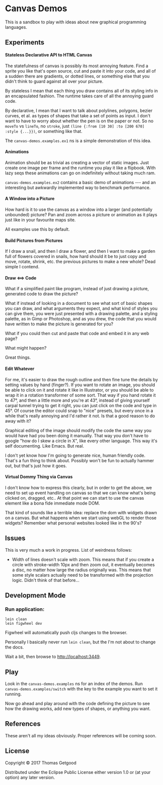 # Canvas Demos

This is a sandbox to play with ideas about new graphical programming languages.

## Experiments

#### Stateless Declarative API to HTML Canvas

The statefulness of canvas is possibly its most annoying feature. Find a sprite
you like that's open source, cut and paste it into your code, and all of a
sudden there are gradients, or dotted lines, or something else that you didn't
think to guard against all over your picture.

By stateless I mean that each thing you draw contains all of its styling info in
an encapsulated fashion. The runtime takes care of all the annoying guard code.

By declarative, I mean that I want to talk about polylines, polygons, bezier
curves, et al. as types of shapes that take a set of points as input. I don't
want to have to worry about whether the pen is on the paper or not. So no
`moveTo` vs `lineTo`, no `stroke`, just `(line {:from [10 30] :to [200 670]
:style {...}})`, or something like that.

The `canvas-demos.examples.ex1` ns is a simple demonstration of this idea.

#### Animations

Animation should be as trivial as creating a vector of static images. Just
create one image per frame and the runtime you play it like a flipbook. With
lazy seqs these animations can go on indefinitely without taking much ram.

`canvas-demos.examples.ex2` contains a basic demo of animations --- and an
interesting but awkwardly implemented way to benchmark performance.

#### A Window into a Picture

How hard is it to use the canvas as a window into a larger (and potentially
unbounded) picture? Pan and zoom across a picture or animation as it plays just
like in your favourite maps site.

All examples use this by default.

#### Build Pictures from Pictures

If I draw a snail, and then I draw a flower, and then I want to make a garden
full of flowers covered in snails, how hard should it be to just copy and move,
rotate, shrink, etc. the previous pictures to make a new whole? Dead simple I
contend.

#### Draw <==> Code

What if a simplified paint like program, instead of just drawing a picture,
generated code to draw the picture?

What if instead of looking in a document to see what sort of basic shapes you
can draw, and what arguments they expect, and what kind of styles you can give
them, you were just presented with a drawing palette, and a styling palette, as
in Gimp or Photoshop, and as you drew, the code that you would have written to
make the picture is generated for you?

What if you could then cut and paste that code and embed it in any web page?

What might happen?

Great things.

#### Edit Whatever

For me, it's easier to draw the rough outline and then fine tune the details by
setting values by hand (finger?). If you want to rotate an image, you should be
able to click on it and rotate it like in Illustrator, or you should be able to
wrap it in a rotation transformer of some sort. That way if you hand rotate it
to 47°, and then a little more and you're at 43°, instead of giving yourself
carpal tunnel trying to get it right, you can just click on the code and type in
45°. Of course the editor could snap to "nice" presets, but every once in a
while that's really annoying and I'd rather it not. Is that a good reason to do
away with it?

Graphical editing of the image should modify the code the same way you would
have had you been doing it manually. That way you don't have to google "how do I
skew a circle in X", like every other language. This way it's self documenting. Like
Emacs. But real.

I don't yet know how I'm going to generate nice, human friendly code. That's a
fun thing to think about. Possibly won't be fun to actually hammer out, but
that's just how it goes.

#### Virtual Dommy Thing via Canvas

I don't know how to express this clearly, but in order to get the above, we need
to set up event handling on canvas so that we can know what's being clicked on,
dragged, etc.. At that point we can start to use the canvas element like a bona
fide immediate mode DOM.

That kind of sounds like a terrible idea: replace the dom with widgets drawn on
a canvas. But what happens when we start using webGL to render those widgets?
Remember what personal websites looked like in the 90's?

## Issues

This is very much a work in progress. List of weirdness follows:

* Width of lines doesn't scale with zoom. This means that if you create a circle
  with stroke-width 10px and then zoom out, it eventually becomes a disc, no
  matter how large the radius originally was. This means that some style scalars
  actually need to be transformed with the projection logic. Didn't think of
  that before...

## Development Mode

### Run application:

```
lein clean
lein figwheel dev
```

Figwheel will automatically push cljs changes to the browser.

Personally I basically never run `lein clean`, but the I'm not about to change
the docs.

Wait a bit, then browse to [http://localhost:3449](http://localhost:3449).

## Play

Look in the `canvas-demos.examples` ns for an index of the demos. Run
`canvas-demos.examples/switch` with the key to the example you want to set it
running.

Now go ahead and play around with the code defining the picture to see how the
drawing works, add new types of shapes, or anything you want.

## References

These aren't all my ideas obviously. Proper references will be coming soon.

## License

Copyright © 2017 Thomas Getgood

Distributed under the Eclipse Public License either version 1.0 or (at your
option) any later version.
